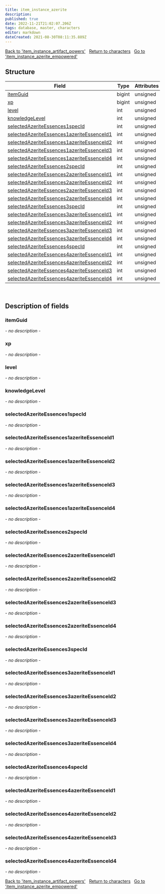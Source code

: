 ```yaml
---
title: item_instance_azerite
description: 
published: true
date: 2022-11-21T21:02:07.206Z
tags: database, master, characters
editor: markdown
dateCreated: 2021-08-30T08:11:35.889Z
---
```


<a href="https://trinitycore.info/en/database/master/characters/item_instance_artifact_powers" class="mt-5 v-btn v-btn--depressed v-btn--flat v-btn--outlined theme--light v-size--default darkblue--text text--lighten-3"><span class="v-btn__content"><i aria-hidden="true" class="v-icon notranslate v-icon--left mdi mdi-arrow-left theme--light"></i><span>Back to 'item_instance_artifact_powers'</span></span></a>&nbsp;&nbsp;&nbsp;<a href="https://trinitycore.info/en/database/master/characters/home" class="mt-5 v-btn v-btn--depressed v-btn--flat v-btn--outlined theme--light v-size--default darkblue--text text--lighten-3"><span class="v-btn__content"><i aria-hidden="true" class="v-icon notranslate v-icon--left mdi mdi-home-outline theme--light"></i><span>Return to characters</span></span></a>&nbsp;&nbsp;&nbsp;<a href="https://trinitycore.info/en/database/master/characters/item_instance_azerite_empowered" class="mt-5 v-btn v-btn--depressed v-btn--flat v-btn--outlined theme--light v-size--default darkblue--text text--lighten-3"><span class="v-btn__content"><span>Go to 'item_instance_azerite_empowered'</span><i aria-hidden="true" class="v-icon notranslate v-icon--right mdi mdi-arrow-right theme--light"></i></span></a>

## Structure

| Field | Type | Attributes | Key | Null | Default | Extra | Comment |
| --- | --- | --- | :---: | :---: | --- | --- | --- |
| [itemGuid](#itemguid) | bigint | unsigned | PRI | NO |  |  |  |
| [xp](#xp) | bigint | unsigned |  | NO | 0 |  |  |
| [level](#level) | int | unsigned |  | NO | 1 |  |  |
| [knowledgeLevel](#knowledgelevel) | int | unsigned |  | NO | 0 |  |  |
| [selectedAzeriteEssences1specId](#selectedazeriteessences1specid) | int | unsigned |  | YES | 0 |  |  |
| [selectedAzeriteEssences1azeriteEssenceId1](#selectedazeriteessences1azeriteessenceid1) | int | unsigned |  | YES | 0 |  |  |
| [selectedAzeriteEssences1azeriteEssenceId2](#selectedazeriteessences1azeriteessenceid2) | int | unsigned |  | YES | 0 |  |  |
| [selectedAzeriteEssences1azeriteEssenceId3](#selectedazeriteessences1azeriteessenceid3) | int | unsigned |  | YES | 0 |  |  |
| [selectedAzeriteEssences1azeriteEssenceId4](#selectedazeriteessences1azeriteessenceid4) | int | unsigned |  | YES | 0 |  |  |
| [selectedAzeriteEssences2specId](#selectedazeriteessences2specid) | int | unsigned |  | YES | 0 |  |  |
| [selectedAzeriteEssences2azeriteEssenceId1](#selectedazeriteessences2azeriteessenceid1) | int | unsigned |  | YES | 0 |  |  |
| [selectedAzeriteEssences2azeriteEssenceId2](#selectedazeriteessences2azeriteessenceid2) | int | unsigned |  | YES | 0 |  |  |
| [selectedAzeriteEssences2azeriteEssenceId3](#selectedazeriteessences2azeriteessenceid3) | int | unsigned |  | YES | 0 |  |  |
| [selectedAzeriteEssences2azeriteEssenceId4](#selectedazeriteessences2azeriteessenceid4) | int | unsigned |  | YES | 0 |  |  |
| [selectedAzeriteEssences3specId](#selectedazeriteessences3specid) | int | unsigned |  | YES | 0 |  |  |
| [selectedAzeriteEssences3azeriteEssenceId1](#selectedazeriteessences3azeriteessenceid1) | int | unsigned |  | YES | 0 |  |  |
| [selectedAzeriteEssences3azeriteEssenceId2](#selectedazeriteessences3azeriteessenceid2) | int | unsigned |  | YES | 0 |  |  |
| [selectedAzeriteEssences3azeriteEssenceId3](#selectedazeriteessences3azeriteessenceid3) | int | unsigned |  | YES | 0 |  |  |
| [selectedAzeriteEssences3azeriteEssenceId4](#selectedazeriteessences3azeriteessenceid4) | int | unsigned |  | YES | 0 |  |  |
| [selectedAzeriteEssences4specId](#selectedazeriteessences4specid) | int | unsigned |  | YES | 0 |  |  |
| [selectedAzeriteEssences4azeriteEssenceId1](#selectedazeriteessences4azeriteessenceid1) | int | unsigned |  | YES | 0 |  |  |
| [selectedAzeriteEssences4azeriteEssenceId2](#selectedazeriteessences4azeriteessenceid2) | int | unsigned |  | YES | 0 |  |  |
| [selectedAzeriteEssences4azeriteEssenceId3](#selectedazeriteessences4azeriteessenceid3) | int | unsigned |  | YES | 0 |  |  |
| [selectedAzeriteEssences4azeriteEssenceId4](#selectedazeriteessences4azeriteessenceid4) | int | unsigned |  | YES | 0 |  |  |
&nbsp;
## Description of fields

### itemGuid
*- no description -*
&nbsp;

### xp
*- no description -*
&nbsp;

### level
*- no description -*
&nbsp;

### knowledgeLevel
*- no description -*
&nbsp;

### selectedAzeriteEssences1specId
*- no description -*
&nbsp;

### selectedAzeriteEssences1azeriteEssenceId1
*- no description -*
&nbsp;

### selectedAzeriteEssences1azeriteEssenceId2
*- no description -*
&nbsp;

### selectedAzeriteEssences1azeriteEssenceId3
*- no description -*
&nbsp;

### selectedAzeriteEssences1azeriteEssenceId4
*- no description -*
&nbsp;

### selectedAzeriteEssences2specId
*- no description -*
&nbsp;

### selectedAzeriteEssences2azeriteEssenceId1
*- no description -*
&nbsp;

### selectedAzeriteEssences2azeriteEssenceId2
*- no description -*
&nbsp;

### selectedAzeriteEssences2azeriteEssenceId3
*- no description -*
&nbsp;

### selectedAzeriteEssences2azeriteEssenceId4
*- no description -*
&nbsp;

### selectedAzeriteEssences3specId
*- no description -*
&nbsp;

### selectedAzeriteEssences3azeriteEssenceId1
*- no description -*
&nbsp;

### selectedAzeriteEssences3azeriteEssenceId2
*- no description -*
&nbsp;

### selectedAzeriteEssences3azeriteEssenceId3
*- no description -*
&nbsp;

### selectedAzeriteEssences3azeriteEssenceId4
*- no description -*
&nbsp;

### selectedAzeriteEssences4specId
*- no description -*
&nbsp;

### selectedAzeriteEssences4azeriteEssenceId1
*- no description -*
&nbsp;

### selectedAzeriteEssences4azeriteEssenceId2
*- no description -*
&nbsp;

### selectedAzeriteEssences4azeriteEssenceId3
*- no description -*
&nbsp;

### selectedAzeriteEssences4azeriteEssenceId4
*- no description -*
&nbsp;

<a href="https://trinitycore.info/en/database/master/characters/item_instance_artifact_powers" class="mt-5 v-btn v-btn--depressed v-btn--flat v-btn--outlined theme--light v-size--default darkblue--text text--lighten-3"><span class="v-btn__content"><i aria-hidden="true" class="v-icon notranslate v-icon--left mdi mdi-arrow-left theme--light"></i><span>Back to 'item_instance_artifact_powers'</span></span></a>&nbsp;&nbsp;&nbsp;<a href="https://trinitycore.info/en/database/master/characters/home" class="mt-5 v-btn v-btn--depressed v-btn--flat v-btn--outlined theme--light v-size--default darkblue--text text--lighten-3"><span class="v-btn__content"><i aria-hidden="true" class="v-icon notranslate v-icon--left mdi mdi-home-outline theme--light"></i><span>Return to characters</span></span></a>&nbsp;&nbsp;&nbsp;<a href="https://trinitycore.info/en/database/master/characters/item_instance_azerite_empowered" class="mt-5 v-btn v-btn--depressed v-btn--flat v-btn--outlined theme--light v-size--default darkblue--text text--lighten-3"><span class="v-btn__content"><span>Go to 'item_instance_azerite_empowered'</span><i aria-hidden="true" class="v-icon notranslate v-icon--right mdi mdi-arrow-right theme--light"></i></span></a>

